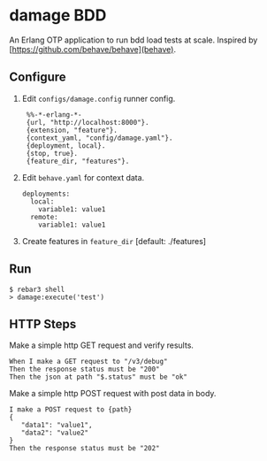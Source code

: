 damage BDD
==========

An Erlang OTP application to run bdd load tests at scale.
Inspired by [https://github.com/behave/behave](behave).

Configure
---------

1. Edit `configs/damage.config` runner config.

   ```
    %%-*-erlang-*- 
    {url, "http://localhost:8000"}.
    {extension, "feature"}.
    {context_yaml, "config/damage.yaml"}.
    {deployment, local}.
    {stop, true}.
    {feature_dir, "features"}.
   ```

2. Edit `behave.yaml` for context data.
   ```
   deployments:
     local:
       variable1: value1
     remote:
       variable1: value1
   ```
3. Create features in `feature_dir` [default: ./features]

Run
-----

    $ rebar3 shell
    > damage:execute('test')


HTTP Steps
---------

Make a simple http GET request and verify results.
```
When I make a GET request to "/v3/debug"
Then the response status must be "200"
Then the json at path "$.status" must be "ok"
```

Make a simple http POST request with post data in body.

```
I make a POST request to {path}
{
   "data1": "value1", 
   "data2": "value2"
}
Then the response status must be "202"
```
